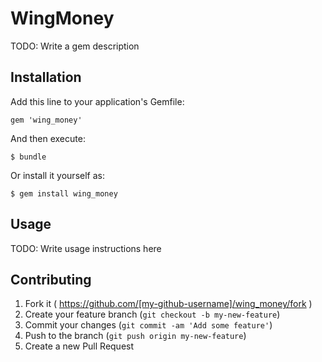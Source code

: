 # WingMoney

TODO: Write a gem description

## Installation

Add this line to your application's Gemfile:

    gem 'wing_money'

And then execute:

    $ bundle

Or install it yourself as:

    $ gem install wing_money

## Usage

TODO: Write usage instructions here

## Contributing

1. Fork it ( https://github.com/[my-github-username]/wing_money/fork )
2. Create your feature branch (`git checkout -b my-new-feature`)
3. Commit your changes (`git commit -am 'Add some feature'`)
4. Push to the branch (`git push origin my-new-feature`)
5. Create a new Pull Request
